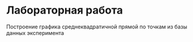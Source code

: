 # Лабораторная работа  

Построение графика среднеквадратичной прямой по точкам из базы данных эксперимента